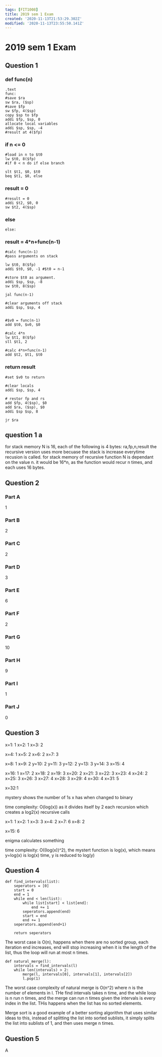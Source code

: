 ```yaml
---
tags: [FIT1008]
title: 2019 sem 1 Exam
created: '2020-11-13T21:53:29.302Z'
modified: '2020-11-13T23:55:50.141Z'
---
```


# 2019 sem 1 Exam
## Question 1
### def func(n)
~~~
.text
func:
#save $ra
sw $ra, ($sp)
#save $fp
sw $fp, 4($sp)
copy $sp to $fp
addi $fp, $sp, 0
allocate local variables
addi $sp, $sp, -4
#result at 4($fp)
~~~

### if n <= 0 
~~~
#load in n to $t0
lw $t0, 8($fp)
#if 0 < n do if else branch

slt $t1, $0, $t0
beq $t1, $0, else
~~~
### result = 0

~~~
#result = 0 
addi $t2, $0, 0 
sw $t2, 4($sp)
~~~

### else

~~~
else:
~~~

### result = 4*n+func(n-1)

~~~
#calc func(n-1)
#pass arguments on stack

lw $t0, 8($fp)
addi $t0, $0, -1 #$t0 = n-1

#store $t0 as argument.
addi $sp, $sp, -8
sw $t0, 8($sp) 

jal func(n-1)

#clear arguments off stack
addi $sp, $sp, 4


#$v0 = func(n-1)
add $t0, $v0, $0

#calc 4*n
lw $t1, 8($fp)
sll $t1, 2

#calc 4*n+func(n-1)
add $t2, $t1, $t0
~~~


### return result

~~~
#set $v0 to return

#clear locals
addi $sp, $sp, 4

# restor fp and rs
add $fp, 4($sp), $0
add $ra, ($sp), $0
addi $sp $sp, 8

jr $ra

~~~

## question 1 a


for stack memory N is 16, each of the following is 4 bytes: ra,fp,n,result
the recursive version uses more becuase the stack is increase everytime recusion is called.
for stack memory of recursive function N is dependant on the value n. it would be 16*n, as the function would recur n times, and each uses 16 bytes.

## Question 2
### Part A
1
### Part B
2
### Part C
2
### Part D
3
### Part E
6
### Part F
2
### Part G
10
### Part H
9
### Part I
1
### Part J
0

## Question 3
x=1: 1
x=2: 1
x=3: 2

x=4: 1
x=5: 2
x=6: 2
x=7: 3

x=8: 1
x=9: 2
y=10: 2
y=11: 3
y=12: 2
y=13: 3
y=14: 3
x=15: 4

x=16: 1
x=17: 2
x=18: 2
x=19: 3
x=20: 2
x=21: 3
x=22: 3
x=23: 4
x=24: 2
x=25: 3
x=26: 3
x=27: 4
x=28: 3
x=29: 4
x=30: 4
x=31: 5

x=32:1

mystery shows the number of 1s x has when changed to binary

time complexity: O(log(x)) as it divides itself by 2 each recursion which creates a log2(x) recursive calls

x=1: 1
x=2: 1
x=3: 3
x=4: 2
x=7: 6
x=8: 2

x=15: 6

enigma calculates something

time complexity: O((log(x))^2), the mystert function is log(x), which means y=log(x) is log(x) time, y is reduced to log(y)


## Question 4
~~~
def find_intervals(list):
    seperators = [0]
    start = 0 
    end = 1
    while end < len(list):
        while list[start] < list[end]:
            end += 1
        seperators.append(end)
        start = end
        end += 1
    seperators.append(end+1)

    return seperators
~~~

The worst case is O(n), happens when there are no sorted group, each iteration end increases, end will stop increasing when it is the length of the list, thus the loop will run at most n times.

~~~
def natural_merge(l):
    intervals = find_intervals(l)
    while len(intervals) > 2:
        merge(l, intervals[0], intervals[1], intervals[2])
        l.pop(1)
~~~
The worst case complexity of natural merge is O(n^2) where n is the number of elements in l. THe find intervals takes n time, and the while loop is n run n times, and the merge can run n times given the intervals is every index in the list. THis happens when the list has no sorted elements.



Merge sort is a good example of a better sorting algorithm that uses similar ideas to this, instead of splitting the list into sorted sublists, it simply splits the list into sublists of 1, and then uses merge n times.

## Question 5
A


